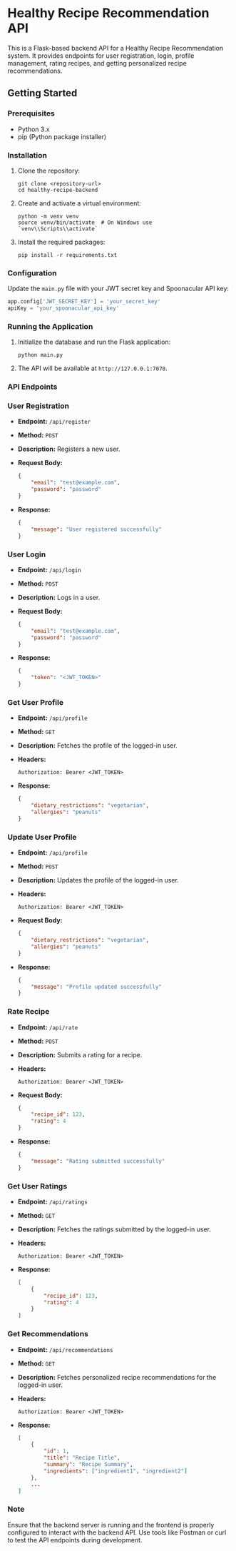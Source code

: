 # Healthy Recipe Recommendation  API

This is a Flask-based backend API for a Healthy Recipe Recommendation system. It provides endpoints for user registration, login, profile management, rating recipes, and getting personalized recipe recommendations.

## Getting Started

### Prerequisites

- Python 3.x
- pip (Python package installer)

### Installation

1. Clone the repository:
    
    ```
    git clone <repository-url>
    cd healthy-recipe-backend
    
    ```
    
2. Create and activate a virtual environment:
    
    ```
    python -m venv venv
    source venv/bin/activate  # On Windows use `venv\\Scripts\\activate`
    
    ```
    
3. Install the required packages:
    
    ```
    pip install -r requirements.txt
    
    ```
    

### Configuration

Update the `main.py` file with your JWT secret key and Spoonacular API key:

```python
app.config['JWT_SECRET_KEY'] = 'your_secret_key'
apiKey = 'your_spoonacular_api_key'

```

### Running the Application

1. Initialize the database and run the Flask application:
    
    ```
    python main.py
    
    ```
    
2. The API will be available at `http://127.0.0.1:7070`.

### API Endpoints

### User Registration

- **Endpoint:** `/api/register`
- **Method:** `POST`
- **Description:** Registers a new user.
- **Request Body:**
    
    ```json
    {
        "email": "test@example.com",
        "password": "password"
    }
    
    ```
    
- **Response:**
    
    ```json
    {
        "message": "User registered successfully"
    }
    
    ```
    

### User Login

- **Endpoint:** `/api/login`
- **Method:** `POST`
- **Description:** Logs in a user.
- **Request Body:**
    
    ```json
    {
        "email": "test@example.com",
        "password": "password"
    }
    
    ```
    
- **Response:**
    
    ```json
    {
        "token": "<JWT_TOKEN>"
    }
    
    ```
    

### Get User Profile

- **Endpoint:** `/api/profile`
- **Method:** `GET`
- **Description:** Fetches the profile of the logged-in user.
- **Headers:**
    
    ```
    Authorization: Bearer <JWT_TOKEN>
    
    ```
    
- **Response:**
    
    ```json
    {
        "dietary_restrictions": "vegetarian",
        "allergies": "peanuts"
    }
    
    ```
    

### Update User Profile

- **Endpoint:** `/api/profile`
- **Method:** `POST`
- **Description:** Updates the profile of the logged-in user.
- **Headers:**
    
    ```
    Authorization: Bearer <JWT_TOKEN>
    
    ```
    
- **Request Body:**
    
    ```json
    {
        "dietary_restrictions": "vegetarian",
        "allergies": "peanuts"
    }
    
    ```
    
- **Response:**
    
    ```json
    {
        "message": "Profile updated successfully"
    }
    
    ```
    

### Rate Recipe

- **Endpoint:** `/api/rate`
- **Method:** `POST`
- **Description:** Submits a rating for a recipe.
- **Headers:**
    
    ```
    Authorization: Bearer <JWT_TOKEN>
    
    ```
    
- **Request Body:**
    
    ```json
    {
        "recipe_id": 123,
        "rating": 4
    }
    
    ```
    
- **Response:**
    
    ```json
    {
        "message": "Rating submitted successfully"
    }
    
    ```
    

### Get User Ratings

- **Endpoint:** `/api/ratings`
- **Method:** `GET`
- **Description:** Fetches the ratings submitted by the logged-in user.
- **Headers:**
    
    ```
    Authorization: Bearer <JWT_TOKEN>
    
    ```
    
- **Response:**
    
    ```json
    [
        {
            "recipe_id": 123,
            "rating": 4
        }
    ]
    
    ```
    

### Get Recommendations

- **Endpoint:** `/api/recommendations`
- **Method:** `GET`
- **Description:** Fetches personalized recipe recommendations for the logged-in user.
- **Headers:**
    
    ```
    Authorization: Bearer <JWT_TOKEN>
    
    ```
    
- **Response:**
    
    ```json
    [
        {
            "id": 1,
            "title": "Recipe Title",
            "summary": "Recipe Summary",
            "ingredients": ["ingredient1", "ingredient2"]
        },
        ...
    ]
    
    ```
    

### Note

Ensure that the backend server is running and the frontend is properly configured to interact with the backend API. Use tools like Postman or curl to test the API endpoints during development.
